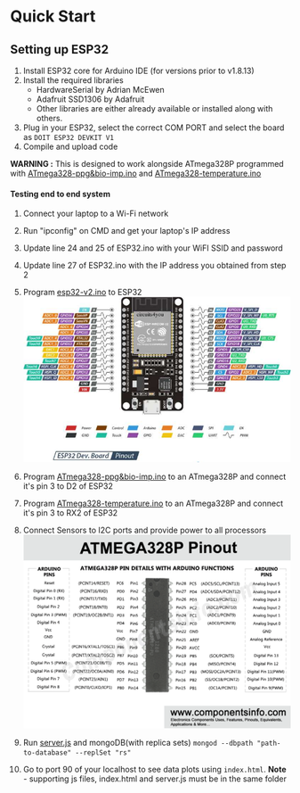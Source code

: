 # Quick Start

## Setting up ESP32

1. Install ESP32 core for Arduino IDE (for versions prior to v1.8.13)
2. Install the required libraries
   - HardwareSerial by Adrian McEwen
   - Adafruit SSD1306 by Adafruit
   - Other libraries are either already available or installed along with others.
3. Plug in your ESP32, select the correct COM PORT and select the board as `DOIT ESP32 DEVKIT V1`
4. Compile and upload code

**WARNING :** This is designed to work alongside ATmega328P programmed with [ATmega328-ppg&bio-imp.ino](/ATmega328-ppg&bio-imp/ATmega328-ppg&bio-imp.ino) and [ATmega328-temperature.ino](/ATmega328-temperature/ATmega328-temperature.ino)

#### Testing end to end system

1. Connect your laptop to a Wi-Fi network
2. Run "ipconfig" on CMD and get your laptop's IP address
3. Update line 24 and 25 of ESP32.ino with your WiFI SSID and password
4. Update line 27 of ESP32.ino with the IP address you obtained from step 2
5. Program [esp32-v2.ino](esp32-v2\esp32-v2.ino) to ESP32
   <img src="..\images\ESP32-Pinout.jpg">
6. Program [ATmega328-ppg&bio-imp.ino](/ATmega328-ppg&bio-imp/ATmega328-ppg&bio-imp.ino) to an ATmega328P and connect it's pin 3 to D2 of ESP32
7. Program [ATmega328-temperature.ino](/ATmega328-temperature/ATmega328-temperature.ino) to an ATmega328P and connect it's pin 3 to RX2 of ESP32
8. Connect Sensors to I2C ports and provide power to all processors
   <img src="..\images\atmega328p-pinout.gif">

9. Run [server.js](server.js) and mongoDB(with replica sets)
   `mongod --dbpath "path-to-database" --replSet "rs"`
10. Go to port 90 of your localhost to see data plots using `index.html`. **Note** - supporting js files, index.html and server.js must be in the same folder

